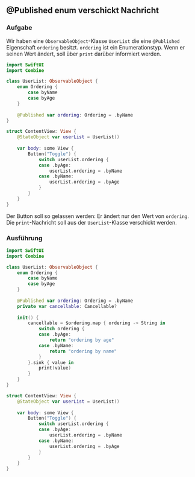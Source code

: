 ## @Published enum verschickt Nachricht

### Aufgabe
Wir haben eine `ObservableObject`-Klasse `UserList` die eine `@Published` Eigenschaft `ordering` besitzt. `ordering` ist ein Enumerationstyp. Wenn er seinen Wert ändert, soll über `print` darüber informiert werden.

```swift
import SwiftUI
import Combine

class UserList: ObservableObject {
    enum Ordering {
        case byName
        case byAge
    }
    
    @Published var ordering: Ordering = .byName
}

struct ContentView: View {
    @StateObject var userList = UserList()
    
    var body: some View {
        Button("Toggle") {
            switch userList.ordering {
            case .byAge:
                userList.ordering = .byName
            case .byName:
                userList.ordering = .byAge
            }
        }
    }
}
```

Der Button soll so gelassen werden: Er ändert nur den Wert von `ordering`. Die `print`-Nachricht soll aus der `UserList`-Klasse verschickt werden.

### Ausführung

```swift
import SwiftUI
import Combine

class UserList: ObservableObject {
    enum Ordering {
        case byName
        case byAge
    }
    
    @Published var ordering: Ordering = .byName
    private var cancellable: Cancellable?
    
    init() {
        cancellable = $ordering.map { ordering -> String in
            switch ordering {
            case .byAge:
                return "ordering by age"
            case .byName:
                return "ordering by name"
            }
        }.sink { value in
            print(value)
        }
    }
}

struct ContentView: View {
    @StateObject var userList = UserList()
    
    var body: some View {
        Button("Toggle") {
            switch userList.ordering {
            case .byAge:
                userList.ordering = .byName
            case .byName:
                userList.ordering = .byAge
            }
        }
    }
}
```
